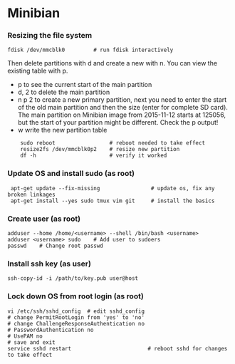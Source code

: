 # Minibian

### Resizing the file system

    fdisk /dev/mmcblk0         # run fdisk interactively
    
Then delete partitions with d and create a new with n. You can view the existing table with p.

* p to see the current start of the main partition
* d, 2 to delete the main partition
* n p 2 to create a new primary partition, next you need to enter the start of the old main partition and then the size (enter for complete SD card). The main partition on Minibian image from 2015-11-12 starts at 125056, but the start of your partition might be different. Check the p output!
* w write the new partition table

```
    sudo reboot                 # reboot needed to take effect
    resize2fs /dev/mmcblk0p2    # resize new partition
    df -h                       # verify it worked
```    

### Update OS and install sudo (as root)

     apt-get update --fix-missing                # update os, fix any broken linkages
     apt-get install --yes sudo tmux vim git     # install the basics
     
     

### Create user (as root)

    adduser --home /home/<username> --shell /bin/bash <username>
    adduser <username> sudo    # Add user to sudoers
    passwd    # Change root passwd

### Install ssh key (as user)
    ssh-copy-id -i /path/to/key.pub user@host

### Lock down OS from root login (as root)
    vi /etc/ssh/sshd_config  # edit sshd_config
    # change PermitRootLogin from 'yes' to 'no'
    # change ChallengeResponseAuthentication no
    # PasswordAuthentication no
    # UsePAM no
    # save and exit
    service sshd restart                        # reboot sshd for changes to take effect

